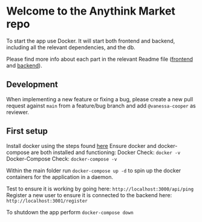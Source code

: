 # Welcome to the Anythink Market repo

To start the app use Docker. It will start both frontend and backend, including all the relevant dependencies, and the db.

Please find more info about each part in the relevant Readme file ([frontend](frontend/readme.md) and [backend](backend/README.md)).

## Development

When implementing a new feature or fixing a bug, please create a new pull request against `main` from a feature/bug branch and add `@vanessa-cooper` as reviewer.

## First setup

Install docker using the steps found [here](https://docs.docker.com/get-docker/)
Ensure docker and docker-compose are both installed and functioning:
Docker Check: ```docker -v```
Docker-Compose Check: ```docker-compose -v```

Within the main folder run ```docker-compose up -d``` to spin up the docker containers for the application in a daemon.

Test to ensure it is working by going here: ```http://localhost:3000/api/ping```
Register a new user to ensure it is connected to the backend here: ```http://localhost:3001/register```

To shutdown the app perform ```docker-compose down```
